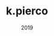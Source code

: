 ---
link: 'https://sm-ll.bandcamp.com/album/batch-0014'
title: k.pierco
artist: k.pierco
format: batch
cat_prefix: batch
number: '0014'
edition: digital vinyl
limited: unlimited limited
date: "2019"
---